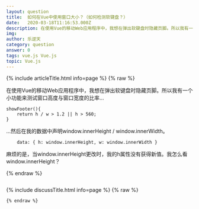```yaml
---
layout: question
title:  如何在Vue中使用窗口大小？（如何检测软键盘？）
date:   2020-03-18T11:16:53.000Z
description: 在使用Vue的移动Web应用程序中，我想在弹出软键盘时隐藏页脚。所以我有一个小功能来测试窗口高度与窗口宽度的比率...showFooter(){  ...
img: 
author: 乐逆天
category: question
answer: 0
tags: vue.js Vue.js
topic: Vue.js
---
```

<div class="article-root">
  <div class="article">
    {% include articleTitle.html info=page %}
    {% raw %}
    <div class="article-content"><p><font style="vertical-align: inherit;"><font style="vertical-align: inherit;">在使用Vue的移动Web应用程序中，我想在弹出软键盘时隐藏页脚。</font><font style="vertical-align: inherit;">所以我有一个小功能来测试窗口高度与窗口宽度的比率...</font></font></p>

<pre><code>showFooter(){<font></font>
    return h / w &gt; 1.2 || h &gt; 560;<font></font>
}<font></font>
</code></pre>

<p><font style="vertical-align: inherit;"><font style="vertical-align: inherit;">...然后在我的数据中声明window.innerHeight / window.innerWidth。</font></font></p>

<pre><code>    data: { h: window.innerHeight, w: window.innerWidth }
</code></pre>

<p><font style="vertical-align: inherit;"><font style="vertical-align: inherit;">麻烦的是，当window.innerHeight更改时，我的h属性没有获得新值。</font><font style="vertical-align: inherit;">我怎么看window.innerHeight？</font></font></p></div>
    {% endraw %}
  </div>
  <p style="height: 0;width:0;overflow: hidden;"> 第2183篇《如何在Vue中使用窗口大小？（如何检测软键盘？）》来自Winter(https://github.com/aiyld/aiyld.github.io)的站点</p>
  <div class="discuss-wrapper">
    {% include discussTitle.html info=page %}
    {% raw %}
    
    {% endraw %}
  </div>
<div>
